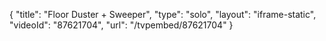 {
    "title": "Floor Duster + Sweeper",
    "type": "solo",
    "layout": "iframe-static",
    "videoId": "87621704",
    "url": "\/tvpembed\/87621704"
}